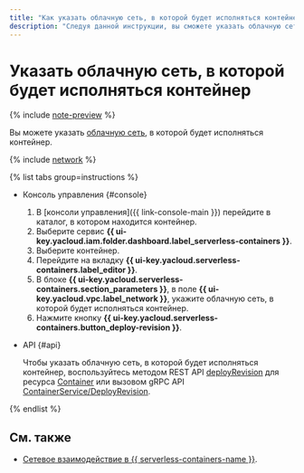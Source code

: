 ```yaml
---
title: "Как указать облачную сеть, в которой будет исполняться контейнер"
description: "Следуя данной инструкции, вы сможете указать облачную сеть, в которой будет исполняться контейнер."
---
```


# Указать облачную сеть, в которой будет исполняться контейнер

{% include [note-preview](../../_includes/note-preview.md) %}

Вы можете указать [облачную сеть](../../vpc/concepts/network.md#network), в которой будет исполняться контейнер.

{% include [network](../../_includes/functions/network.md) %}

{% list tabs group=instructions %}

- Консоль управления {#console}
    
    1. В [консоли управления]({{ link-console-main }}) перейдите в каталог, в котором находится контейнер.
    1. Выберите сервис **{{ ui-key.yacloud.iam.folder.dashboard.label_serverless-containers }}**.
    1. Выберите контейнер.
    1. Перейдите на вкладку **{{ ui-key.yacloud.serverless-containers.label_editor }}**.
    1. В блоке **{{ ui-key.yacloud.serverless-containers.section_parameters }}**, в поле **{{ ui-key.yacloud.vpc.label_network }}**, укажите облачную сеть, в которой будет исполняться контейнер.
    1. Нажмите кнопку **{{ ui-key.yacloud.serverless-containers.button_deploy-revision }}**.

- API {#api}

  Чтобы указать облачную сеть, в которой будет исполняться контейнер, воспользуйтесь методом REST API [deployRevision](../containers/api-ref/Container/deployRevision.md) для ресурса [Container](../containers/api-ref/Container/index.md) или вызовом gRPC API [ContainerService/DeployRevision](../containers/api-ref/grpc/container_service.md#DeployRevision).

{% endlist %}

## См. также

* [Сетевое взаимодействие в {{ serverless-containers-name }}](../concepts/networking.md).
